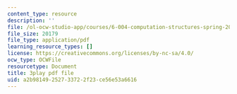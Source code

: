 ```yaml
---
content_type: resource
description: ''
file: /ol-ocw-studio-app/courses/6-004-computation-structures-spring-2017/a2b98149252733722f23ce56e53a6616_-OduZBd1aHw.pdf
file_size: 20179
file_type: application/pdf
learning_resource_types: []
license: https://creativecommons.org/licenses/by-nc-sa/4.0/
ocw_type: OCWFile
resourcetype: Document
title: 3play pdf file
uid: a2b98149-2527-3372-2f23-ce56e53a6616
---
```

